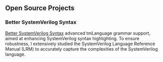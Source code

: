 ## Open Source Projects

### Better SystemVerilog Syntax

[Better SystemVerilog Syntax](https://github.com/hankhsu1996/vscode-better-systemverilog-syntax) advanced tmLanguage grammar support, aimed at enhancing SystemVerilog syntax highlighting. To ensure robustness, I extensively studied the SystemVerilog Language Reference Manual (LRM) to accurately capture the complexities of the SystemVerilog language.
